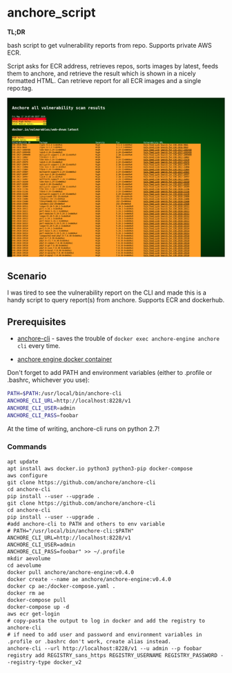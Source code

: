 # anchore_script

**TL;DR**

bash script to get vulnerability reports from repo. Supports private AWS ECR.

Script asks for ECR address, retrieves repos, sorts images by latest, feeds them to anchore, and retrieve the result which is shown in a nicely formatted HTML. Can retrieve report for all ECR images and a single repo:tag.

![Example screenshot](https://github.com/akerge/anchore_script/raw/master/img/anch_script.png "Example screenshot")

## Scenario

I was tired to see the vulnerability report on the CLI and made this is a handy script to query report(s) from anchore. Supports ECR and dockerhub.

## Prerequisites

* [anchore-cli](https://github.com/anchore/anchore-cli) - saves the trouble of `docker exec anchore-engine anchore cli` every time.

* [anchore engine docker container](https://hub.docker.com/r/anchore/anchore-engine/)

Don't forget to add PATH and environment variables (either to .profile or .bashrc, whichever you use):

```bash
PATH=$PATH:/usr/local/bin/anchore-cli
ANCHORE_CLI_URL=http://localhost:8228/v1
ANCHORE_CLI_USER=admin
ANCHORE_CLI_PASS=foobar
```

At the time of writing, anchore-cli runs on python 2.7!

### Commands

```
apt update
apt install aws docker.io python3 python3-pip docker-compose
aws configure
git clone https://github.com/anchore/anchore-cli
cd anchore-cli
pip install --user --upgrade .
git clone https://github.com/anchore/anchore-cli
cd anchore-cli
pip install --user --upgrade .
#add anchore-cli to PATH and others to env variable
# PATH="/usr/local/bin/anchore-cli:$PATH"
ANCHORE_CLI_URL=http://localhost:8228/v1
ANCHORE_CLI_USER=admin
ANCHORE_CLI_PASS=foobar" >> ~/.profile
mkdir aevolume
cd aevolume
docker pull anchore/anchore-engine:v0.4.0
docker create --name ae anchore/anchore-engine:v0.4.0
docker cp ae:/docker-compose.yaml . 
docker rm ae
docker-compose pull
docker-compose up -d
aws ecr get-login
# copy-pasta the output to log in docker and add the registry to anchore-cli
# if need to add user and password and environment variables in .profile or .bashrc don't work, create alias instead.
anchore-cli --url http://localhost:8228/v1 --u admin --p foobar registry add REGISTRY_sans_https REGISTRY_USERNAME REGISTRY_PASSWORD --registry-type docker_v2
```
